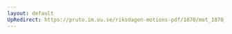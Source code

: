 ```yaml
---
layout: default
UpRedirect: https://pruto.im.uu.se/riksdagen-motions-pdf/1870/mot_1870__ak__255/mot_1870__ak__255-001.pdf
---
```

